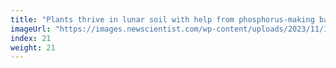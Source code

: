 ```yaml
---
title: "Plants thrive in lunar soil with help from phosphorus-making bacteria"
imageUrl: "https://images.newscientist.com/wp-content/uploads/2023/11/10124151/SEI_179602158.jpg?width=600"
index: 21
weight: 21
---
```

